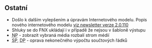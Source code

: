 ﻿---
categories: [fenix]
layout: fenix
---

 
 
## Ostatní
<ul>
<li>Došlo k dalším vylepšením a úpravám Internetového modelu. Popis nového internetového modelu 
<a href="https://kiwifenix.lerach.cz//fenix/2023/03/27/2.0.110.html"> viz newsletter verze 2.0.110</a></li>
<li>Shluky se do FNX ukládají i v případě že nejsou v šabloně výstupu</li> 
<li><abbr title="Nákupní podmínky">NP</abbr> - zobrazit vybraná média rozbalí strom médií</li> 
<li><abbr title="Strategický plán">SP</abbr>, <abbr title="Detailní plán">DP</abbr> - oprava nekonečného výpočtu součtových řádků</li> 
</ul>






 
